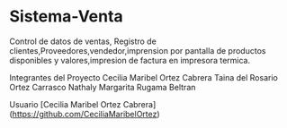 # Sistema-Venta
Control de datos de ventas, Registro de clientes,Proveedores,vendedor,imprension por pantalla de productos disponibles y valores,impresion de factura en impresora termica.

Integrantes del Proyecto
Cecilia Maribel Ortez Cabrera 
Taina del Rosario Ortez Carrasco
Nathaly Margarita Rugama Beltran
 
 Usuario
 [Cecilia Maribel Ortez Cabrera]
 (https://github.com/CeciliaMaribelOrtez)

